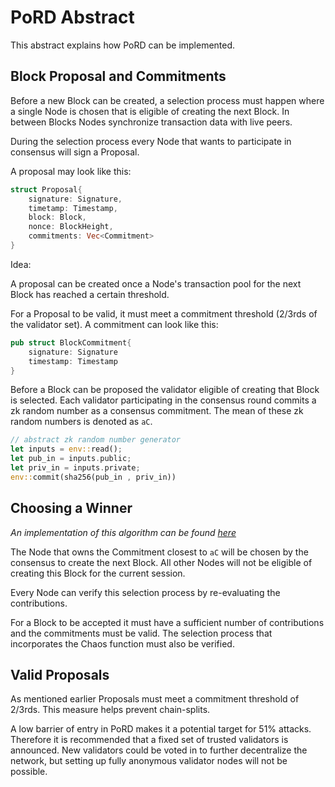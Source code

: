 # PoRD Abstract
This abstract explains how PoRD can be implemented.

## Block Proposal and Commitments
Before a new Block can be created, a selection process must happen where a single Node is chosen that is eligible of creating the next Block. In between Blocks Nodes synchronize transaction data with live peers.

During the selection process every Node that wants to participate in consensus will sign a Proposal.

A proposal may look like this:

```rust
struct Proposal{
    signature: Signature,
    timetamp: Timestamp,
    block: Block,
    nonce: BlockHeight,
    commitments: Vec<Commitment>
}

```

Idea:

A proposal can be created once a Node's transaction pool for the next Block has reached a certain threshold. 

For a Proposal to be valid, it must meet a commitment threshold (2/3rds of the validator set). A commitment can look like this:

```rust
pub struct BlockCommitment{
    signature: Signature
    timestamp: Timestamp
}
```

Before a Block can be proposed the validator eligible of creating that Block is selected.
Each validator participating in the consensus round commits a zk random number as a consensus commitment. The mean of these zk random numbers is denoted as `aC`.

```rust
// abstract zk random number generator
let inputs = env::read();
let pub_in = inputs.public;
let priv_in = inputs.private;
env::commit(sha256(pub_in , priv_in))
```

## Choosing a Winner

*An implementation of this algorithm can be found [here](https://github.com/jonas089/PoRD-sequencer/blob/master/src%2Fconsensus%2Flogic.rs)*

The Node that owns the Commitment closest to `aC` will be chosen by the consensus to create the next Block. All other Nodes will not be eligible of creating this Block for the current session.

Every Node can verify this selection process by re-evaluating the contributions.

For a Block to be accepted it must have a sufficient number of contributions and the commitments must be valid. The selection process that incorporates the Chaos function must also be verified.

## Valid Proposals
As mentioned earlier Proposals must meet a commitment threshold of 2/3rds. This measure helps prevent chain-splits.

A low barrier of entry in PoRD makes it a potential target for 51% attacks. Therefore it is recommended that a fixed set of trusted validators is announced. New validators could be voted in to further decentralize the network, but setting up fully anonymous validator nodes will not be possible.
